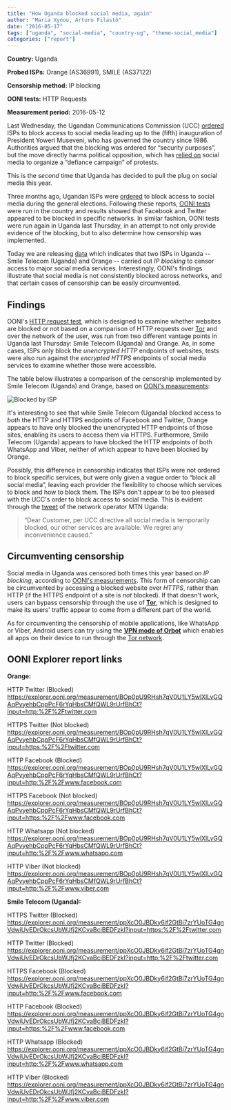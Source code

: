 ```yaml
---
title: "How Uganda blocked social media, again"
author: "Maria Xynou, Arturo Filastò"
date: "2016-05-17"
tags: ["uganda", "social-media", "country-ug", "theme-social_media"]
categories: ["report"]
---
```


**Country:** Uganda

**Probed ISPs:** Orange (AS36991), SMILE (AS37122) 

**Censorship method:** IP blocking

**OONI tests:** HTTP Requests

**Measurement period:** 2016-05-12


Last Wednesday, the Ugandan Communications Commission (UCC)
[ordered](https://freedomhouse.org/article/uganda-social-media-ordered-blocked-museveni-inauguration)
ISPs to block access to social media leading up to the (fifth) inauguration of
President Yoweri Museveni, who has governed the country since 1986. Authorities
argued that the blocking was ordered for “security purposes”, but the move
directly harms political opposition, which has [relied
on](https://advox.globalvoices.org/2016/05/11/social-media-blocked-in-uganda-ahead-of-president-musevenis-inauguration/)
social media to organize a “defiance campaign” of protests.

This is the *second* time that Uganda has decided to pull the plug on social
media this year.

Three months ago, Ugandan ISPs were
[ordered](http://www.bbc.com/news/world-africa-35601220) to block access to
social media during the general elections. Following these reports, [OONI
tests](https://github.com/TheTorProject/ooni-spec) were run in the country and
results showed that Facebook and Twitter appeared to be blocked in specific
networks. In similar fashion, OONI tests were run again in Uganda last
Thursday, in an attempt to not only provide evidence of the blocking, but to
also determine how censorship was implemented.

Today we are releasing [data](https://explorer.ooni.org/country/UG)
which indicates that two ISPs in Uganda -- Smile Telecom (Uganda) and Orange --
carried out *IP blocking* to censor access to major social media services.
Interestingly, OONI's findings illustrate that social media is not consistently
blocked across networks, and that certain cases of censorship can be easily
circumvented.

## Findings

OONI's [HTTP request
test](https://github.com/TheTorProject/ooni-probe/blob/master/docs/source/tests/http_requests.rst),
which is designed to examine whether websites are blocked or not based on a
comparison of HTTP requests over [Tor](https://www.torproject.org/) and over
the network of the user, was run from two different vantage points in Uganda
last Thursday: Smile Telecom (Uganda) and Orange. As, in some cases, ISPs only
block the *unencrypted HTTP* endpoints of websites, tests were also run against
the *encrypted HTTPS* endpoints of social media services to examine whether
those were accessible.

The table below illustrates a comparison of the censorship implemented by Smile
Telecom (Uganda) and Orange, based on [OONI's
measurements](https://explorer.ooni.org/country/UG):

![Blocked by ISP](/post/uganda-social-media/table.png)

It's interesting to see that while Smile Telecom (Uganda) blocked access to
*both* the HTTP and HTTPS endpoints of Facebook and Twitter, Orange appears to
have only blocked the unencrypted HTTP endpoints of those sites, enabling its
users to access them via HTTPS. Furthermore, Smile Telecom (Uganda) appears to
have blocked the HTTP endpoints of both WhatsApp and Viber, neither of which
appear to have been blocked by Orange.

Possibly, this difference in censorship indicates that ISPs were not ordered to
block specific services, but were only given a vague order to “block all social
media”, leaving each provider the flexibility to choose which services to block
and how to block them. The ISPs don't appear to be too pleased with the UCC's
order to block access to social media.  This is evident through the
[tweet](https://twitter.com/mtnug/status/730684160407375872) of the network
operator MTN Uganda:

> “Dear Customer, per UCC directive all social media is temporarily blocked,
> our other services are available. We regret any inconvenience caused.”

## Circumventing censorship

Social media in Uganda was censored both times this year based on *IP
blocking*, according to [OONI's
measurements](https://explorer.ooni.org/country/UG). This form of
censorship can be circumvented by accessing a blocked website over *HTTPS*,
rather than HTTP (if the HTTPS endpoint of a site is *not* blocked).  If that
doesn't work, users can bypass censorship through the use of
**[Tor](https://www.torproject.org/)**, which is designed to make its users'
traffic appear to come from a different part of the world.

As for circumventing the censorship of mobile applications, like WhatsApp or
Viber, Android users can try using the **[VPN mode of
Orbot](https://www.torproject.org/docs/android.html.en)** which enables all
apps on their device to run through the [Tor
network](https://www.torproject.org/).

## OONI Explorer report links

**Orange:**

HTTP Twitter (Blocked)
https://explorer.ooni.org/measurement/BOp0pU9RHsh7qV0U1LY5wlXlLvGQAqPvyehbCppPcF6rYqHbsCMfQWL9rUrfBhCt?input=http:%2F%2Ftwitter.com

HTTPS Twitter (Not blocked)
https://explorer.ooni.org/measurement/BOp0pU9RHsh7qV0U1LY5wlXlLvGQAqPvyehbCppPcF6rYqHbsCMfQWL9rUrfBhCt?input=https:%2F%2Ftwitter.com

HTTP Facebook (Blocked)
https://explorer.ooni.org/measurement/BOp0pU9RHsh7qV0U1LY5wlXlLvGQAqPvyehbCppPcF6rYqHbsCMfQWL9rUrfBhCt?input=http:%2F%2Fwww.facebook.com

HTTPS Facebook (Not blocked)
https://explorer.ooni.org/measurement/BOp0pU9RHsh7qV0U1LY5wlXlLvGQAqPvyehbCppPcF6rYqHbsCMfQWL9rUrfBhCt?input=https:%2F%2Fwww.facebook.com

HTTP Whatsapp (Not blocked)
https://explorer.ooni.org/measurement/BOp0pU9RHsh7qV0U1LY5wlXlLvGQAqPvyehbCppPcF6rYqHbsCMfQWL9rUrfBhCt?input=http:%2F%2Fwww.whatsapp.com

HTTP Viber (Not blocked)
https://explorer.ooni.org/measurement/BOp0pU9RHsh7qV0U1LY5wlXlLvGQAqPvyehbCppPcF6rYqHbsCMfQWL9rUrfBhCt?input=http:%2F%2Fwww.viber.com

**Smile Telecom (Uganda):**

HTTPS Twitter (Blocked)
https://explorer.ooni.org/measurement/ppXcO0JBDky6if2GtBi7zrYUoTG4gnVdwiUvEDrOkcsUbWJfj2KCvaBciBEDFzkI?input=https:%2F%2Ftwitter.com

HTTP Twitter (Blocked)
https://explorer.ooni.org/measurement/ppXcO0JBDky6if2GtBi7zrYUoTG4gnVdwiUvEDrOkcsUbWJfj2KCvaBciBEDFzkI?input=http:%2F%2Ftwitter.com

HTTPS Facebook (Blocked)
https://explorer.ooni.org/measurement/ppXcO0JBDky6if2GtBi7zrYUoTG4gnVdwiUvEDrOkcsUbWJfj2KCvaBciBEDFzkI?input=http:%2F%2Fwww.facebook.com

HTTP Facebook (Blocked)
https://explorer.ooni.org/measurement/ppXcO0JBDky6if2GtBi7zrYUoTG4gnVdwiUvEDrOkcsUbWJfj2KCvaBciBEDFzkI?input=https:%2F%2Fwww.facebook.com

HTTP Whatsapp (Blocked)
https://explorer.ooni.org/measurement/ppXcO0JBDky6if2GtBi7zrYUoTG4gnVdwiUvEDrOkcsUbWJfj2KCvaBciBEDFzkI?input=http:%2F%2Fwww.whatsapp.com

HTTP Viber (Blocked)
https://explorer.ooni.org/measurement/ppXcO0JBDky6if2GtBi7zrYUoTG4gnVdwiUvEDrOkcsUbWJfj2KCvaBciBEDFzkI?input=http:%2F%2Fwww.viber.com
